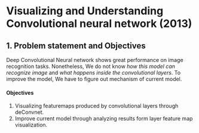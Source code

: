 # Visualizing and Understanding Convolutional neural network (2013)

## 1. Problem statement and Objectives
Deep Convolutional Neural network shows great performance on image recognition tasks. 
Nonetheless, We do not know *how this model can recognize image* and *what happens inside the convolutional layers*.
To improve the model, We have to figure out mechanism of current model. 

#### Objectives
1. Visualizing featuremaps produced by convolutional layers through deConvnet. 
2. Improve current model through analyzing results form layer feature map visualization. 
